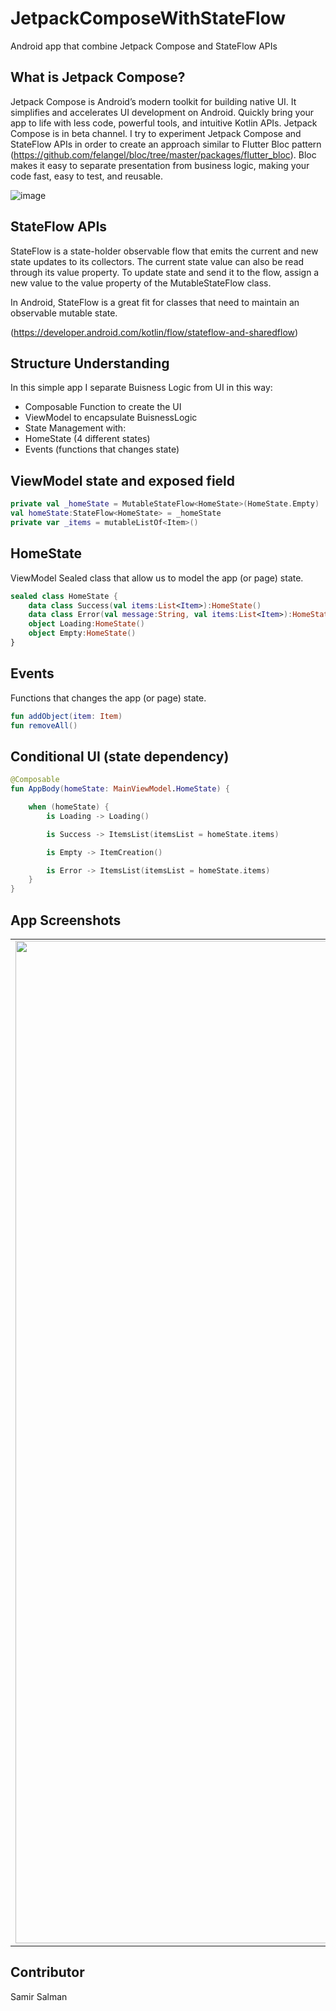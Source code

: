 # JetpackComposeWithStateFlow
 Android app that combine Jetpack Compose and StateFlow APIs
 
## What is Jetpack Compose?

Jetpack Compose is Android’s modern toolkit for building native UI. It simplifies and accelerates UI development on Android. Quickly bring your app to life with less code, powerful tools, and intuitive Kotlin APIs. Jetpack Compose is in beta channel. I try to experiment Jetpack Compose and StateFlow APIs in order to create an approach similar to Flutter Bloc pattern (https://github.com/felangel/bloc/tree/master/packages/flutter_bloc). Bloc makes it easy to separate presentation from business logic, making your code fast, easy to test, and reusable. 

![image](https://user-images.githubusercontent.com/33979978/109959824-4bbf0980-7ce8-11eb-88ae-f7af571cc613.png)


## StateFlow APIs

StateFlow is a state-holder observable flow that emits the current and new state updates to its collectors. The current state value can also be read through its value property. To update state and send it to the flow, assign a new value to the value property of the MutableStateFlow class.

In Android, StateFlow is a great fit for classes that need to maintain an observable mutable state.

(https://developer.android.com/kotlin/flow/stateflow-and-sharedflow)

## Structure Understanding
In this simple app I separate Buisness Logic from UI in this way:

- Composable Function to create the UI
- ViewModel to encapsulate BuisnessLogic
- State Management with:
- HomeState (4 different states)
- Events (functions that changes state)

## ViewModel state and exposed field

```kotlin
private val _homeState = MutableStateFlow<HomeState>(HomeState.Empty)
val homeState:StateFlow<HomeState> = _homeState
private var _items = mutableListOf<Item>()
```

## HomeState

ViewModel Sealed class that allow us to model the app (or page) state.

```kotlin
sealed class HomeState {
    data class Success(val items:List<Item>):HomeState()
    data class Error(val message:String, val items:List<Item>):HomeState()
    object Loading:HomeState()
    object Empty:HomeState()
}
```

## Events

Functions that changes the app (or page) state.

```kotlin
fun addObject(item: Item)
fun removeAll()
```

## Conditional UI (state dependency)

```kotlin
@Composable
fun AppBody(homeState: MainViewModel.HomeState) {

    when (homeState) {
        is Loading -> Loading()

        is Success -> ItemsList(itemsList = homeState.items)

        is Empty -> ItemCreation()

        is Error -> ItemsList(itemsList = homeState.items)
    }
}
```

## App Screenshots


| | | | |
|:-------------------------:|:-------------------------:|:-------------------------:|:-------------------------:|
|<img width="1604" alt="s1" src="https://user-images.githubusercontent.com/33979978/109961982-f506ff00-7cea-11eb-85b7-db2aa1770481.png"> |  <img width="1604" alt="s2" src="https://user-images.githubusercontent.com/33979978/109961998-fa644980-7cea-11eb-8c23-bac39cdc70a5.png">|<img width="1604" alt="s3" src="https://user-images.githubusercontent.com/33979978/109962144-22ec4380-7ceb-11eb-9203-1364c8c7d430.png">|<img width="1604" alt="s4" src="https://user-images.githubusercontent.com/33979978/109962168-28e22480-7ceb-11eb-87ac-9c65539d0869.png">| 



## Contributor

Samir Salman
